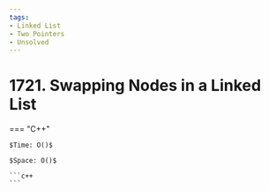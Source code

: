 ```yaml
---
tags:
- Linked List
- Two Pointers
- Unsolved
---
```



# 1721. Swapping Nodes in a Linked List

=== "C++"

    $Time: O()$

    $Space: O()$

    ```c++
    ```